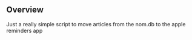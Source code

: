## Overview
Just a really simple script to move articles from the nom.db to the apple reminders app
